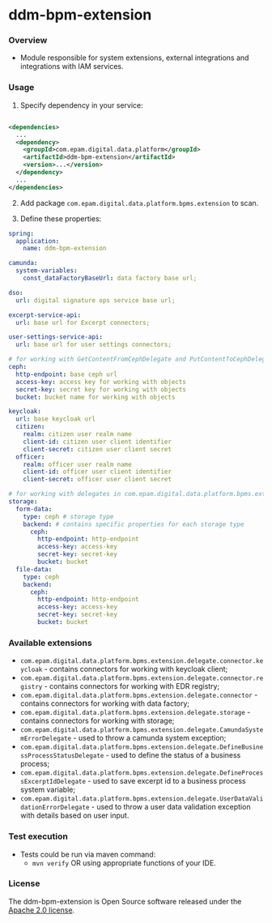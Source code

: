 # ddm-bpm-extension

### Overview

* Module responsible for system extensions, external integrations and integrations with IAM
  services.

### Usage

1. Specify dependency in your service:

```xml

<dependencies>
  ...
  <dependency>
    <groupId>com.epam.digital.data.platform</groupId>
    <artifactId>ddm-bpm-extension</artifactId>
    <version>...</version>
  </dependency>
  ...
</dependencies>
```

2. Add package `com.epam.digital.data.platform.bpms.extension` to scan.

3. Define these properties:

```yaml
spring:
  application:
    name: ddm-bpm-extension

camunda:
  system-variables:
    const_dataFactoryBaseUrl: data factory base url;

dso:
  url: digital signature ops service base url;

excerpt-service-api:
  url: base url for Excerpt connectors;

user-settings-service-api:
  url: base url for user settings connectors;

# for working with GetContentFromCephDelegate and PutContentToCephDelegate
ceph:
  http-endpoint: base ceph url
  access-key: access key for working with objects
  secret-key: secret key for working with objects
  bucket: bucket name for working with objects

keycloak:
  url: base keycloak url
  citizen:
    realm: citizen user realm name
    client-id: citizen user client identifier
    client-secret: citizen user client secret
  officer:
    realm: officer user realm name
    client-id: officer user client identifier
    client-secret: officer user client secret

# for working with delegates in com.epam.digital.data.platform.bpms.extension.delegate.storage package
storage:
  form-data:
    type: ceph # storage type
    backend: # contains specific properties for each storage type
      ceph:
        http-endpoint: http-endpoint
        access-key: access-key
        secret-key: secret-key
        bucket: bucket
  file-data:
    type: ceph
    backend:
      ceph:
        http-endpoint: http-endpoint
        access-key: access-key
        secret-key: secret-key
        bucket: bucket
```

### Available extensions

* `com.epam.digital.data.platform.bpms.extension.delegate.connector.keycloak` - contains connectors
  for working with keycloak client;
* `com.epam.digital.data.platform.bpms.extension.delegate.connector.registry` - contains connectors
  for working with EDR registry;
* `com.epam.digital.data.platform.bpms.extension.delegate.connector` - contains connectors for
  working with data factory;
* `com.epam.digital.data.platform.bpms.extension.delegate.storage` - contains connectors for working
  with storage;
* `com.epam.digital.data.platform.bpms.extension.delegate.CamundaSystemErrorDelegate` - used to
  throw a camunda system exception;
* `com.epam.digital.data.platform.bpms.extension.delegate.DefineBusinessProcessStatusDelegate` -
  used to define the status of a business process;
* `com.epam.digital.data.platform.bpms.extension.delegate.DefineProcessExcerptIdDelegate` - used to
  save excerpt id to a business process system variable;
* `com.epam.digital.data.platform.bpms.extension.delegate.UserDataValidationErrorDelegate` - used to
  throw a user data validation exception with details based on user input.

### Test execution

* Tests could be run via maven command:
    * `mvn verify` OR using appropriate functions of your IDE.

### License

The ddm-bpm-extension is Open Source software released under
the [Apache 2.0 license](https://www.apache.org/licenses/LICENSE-2.0).